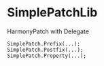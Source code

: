 # SimplePatchLib
HarmonyPatch with Delegate
```
SimplePatch.Prefix(...);
SimplePatch.Postfix(...);
SimplePatch.Property(...);
```
